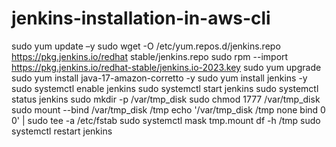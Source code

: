 # jenkins-installation-in-aws-cli
sudo yum update –y
 sudo wget -O /etc/yum.repos.d/jenkins.repo https://pkg.jenkins.io/redhat
stable/jenkins.repo
 sudo rpm --import https://pkg.jenkins.io/redhat-stable/jenkins.io-2023.key
 sudo yum upgrade
 sudo yum install java-17-amazon-corretto -y
 sudo yum install jenkins -y
 sudo systemctl enable jenkins
 sudo systemctl start jenkins
 sudo systemctl status jenkins
 sudo mkdir -p /var/tmp_disk
 sudo chmod 1777 /var/tmp_disk
 sudo mount --bind /var/tmp_disk /tmp
 echo '/var/tmp_disk /tmp none bind 0 0' | sudo tee -a /etc/fstab
 sudo systemctl mask tmp.mount
 df -h /tmp
 sudo systemctl restart jenkins
